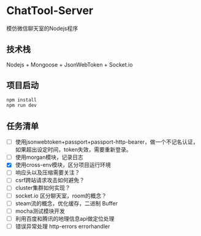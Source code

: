 # ChatTool-Server

模仿微信聊天室的Nodejs程序

## 技术栈

Nodejs + Mongoose + JsonWebToken + Socket.io

## 项目启动

```bash
npm install
npm run dev
```

## 任务清单

- [ ] 使用jsonwebtoken+passport+passport-http-bearer，做一个不记名认证，如果超出设定时间，token失效，需要重新登录。 
- [ ] 使用morgan模块，记录日志
- [x] 使用cross-env模块，区分项目运行环境
- [ ] 响应头以及压缩需要关注？
- [ ] csrf跨站请求攻击如何避免？
- [ ] cluster集群如何实现？
- [ ] socket.io 区分聊天室，room的概念？
- [ ] steam流的概念，优化缓存，二进制 Buffer
- [ ] mocha测试模块开发
- [ ] 利用百度和腾讯的地理信息api做定位处理
- [ ] 错误异常处理 http-errors errorhandler

